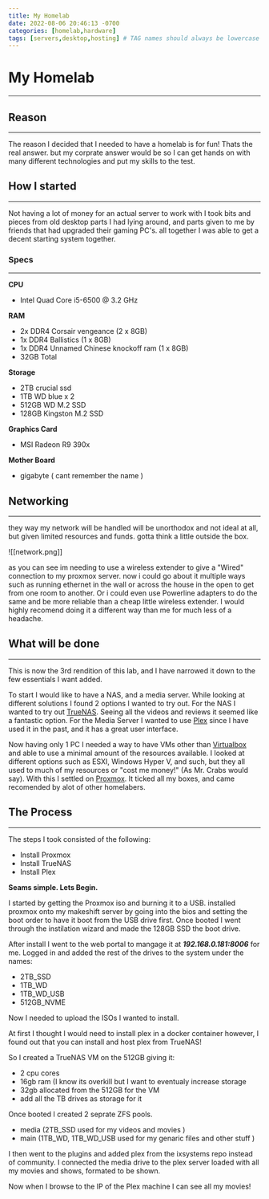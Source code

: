 ```yaml
---
title: My Homelab
date: 2022-08-06 20:46:13 -0700
categories: [homelab,hardware]
tags: [servers,desktop,hosting] # TAG names should always be lowercase
---
```


# My Homelab
---

## Reason
---
The reason I decided that I needed to have a homelab is for fun! Thats the real answer. but my corprate answer would be so I can get hands on with many different technologies and put my skills to the test. 



## How I started
---
Not having a lot of money for an actual server to work with I took bits and pieces from old desktop parts I had lying around, and parts given to me by friends that had upgraded their gaming PC's. all together I was able to get a decent starting system together.


### Specs
---
**CPU**
- Intel Quad Core i5-6500 @ 3.2 GHz

**RAM**
- 2x DDR4 Corsair vengeance (2 x 8GB)
- 1x DDR4 Ballistics (1 x 8GB)
- 1x DDR4 Unnamed Chinese knockoff ram (1 x 8GB)
- 32GB Total

**Storage**
- 2TB crucial ssd
- 1TB WD blue x 2
- 512GB WD M.2 SSD
- 128GB Kingston M.2 SSD

**Graphics Card**
- MSI Radeon R9 390x

**Mother Board**
- gigabyte ( cant remember the name )



## Networking
---
they way my network will be handled will be unorthodox and not ideal at all, but given limited resources and funds. gotta think a little outside the box.

![[network.png]]

as you can see im needing to use a wireless extender to give a "Wired" connection to my proxmox server. now i could go about it multiple ways such as running ethernet in the wall or across the house in the open to get from one room to another. Or i could even use Powerline adapters to do the same and be more reliable than a cheap little wireless extender. I would highly recomend doing it a different way than me for much less of a headache.



## What will be done
---
This is now the 3rd rendition of this lab, and I have narrowed it down to the few essentials I want added.

To start I would like to have a NAS, and a media server. While looking at different solutions I found 2 options I wanted to try out. 
For the NAS I wanted to try out [TrueNAS](https://www.truenas.com/). Seeing all the videos and reviews it seemed like a fantastic option. 
For the Media Server I wanted to use [Plex](https://www.plex.tv/) since I have used it in the past, and it has a great user interface.

Now having only 1 PC I needed a way to have VMs other than [Virtualbox](https://www.virtualbox.org/) and able to use a minimal amount of the resources available. I looked at different options such as ESXI, Windows Hyper V, and such, but they all used to much of my resources or "cost me money!" (As Mr. Crabs would say). With this I settled on [Proxmox](https://www.proxmox.com/en/). It ticked all my boxes, and came recomended by alot of other homelabers.



## The Process
---
The steps I took consisted of the following:
- Install Proxmox
- Install TrueNAS
- Install Plex

**Seams simple. Lets Begin.**

I started by getting the Proxmox iso and burning it to a USB. installed proxmox onto my makeshift server by going into the bios and setting the boot order to have it boot from the USB drive first. Once booted I went through the instilation wizard and made the 128GB SSD the boot drive.

After install I went to the web portal to mangage it at ***192.168.0.181:8006*** for me. Logged in and added the rest of the drives to the system under the names:
- 2TB_SSD
- 1TB_WD
- 1TB_WD_USB
- 512GB_NVME

Now I needed to upload the ISOs I wanted to install.

At first I thought I would need to install plex in a docker container however, I found out that you can install and host plex from TrueNAS! 

So I created a TrueNAS VM on the 512GB giving it:
- 2 cpu cores
- 16gb ram (I know its overkill but I want to eventualy increase storage
- 32gb allocated from the 512GB for the VM
- add all the TB drives as storage for it 

Once booted I created 2 seprate ZFS pools.
- media (2TB_SSD used for my videos and movies )
- main (1TB_WD, 1TB_WD_USB used for my genaric files and other stuff )

I then went to the plugins and added plex from the ixsystems repo instead of community. I connected the media drive to the plex server loaded with all my movies and shows, formated to be shown. 

Now when I browse to the IP of the Plex machine I can see all my movies!